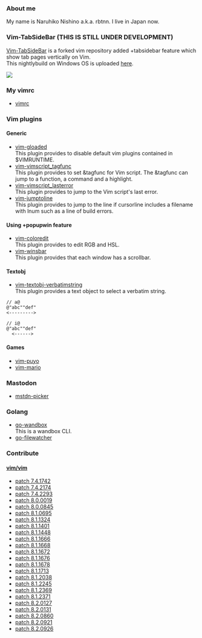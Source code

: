 ### About me

My name is Naruhiko Nishino a.k.a. rbtnn. I live in Japan now.

### Vim-TabSideBar (THIS IS STILL UNDER DEVELOPMENT)
[Vim-TabSideBar](https://github.com/rbtnn/vim) is a forked vim repository added +tabsidebar feature which show tab pages vertically on Vim.  
This nightlybuild on Windows OS is uploaded [here](https://github.com/rbtnn/nightlybuild-tabsidebar-for-windows).

![](http://rbtnn.github.io/vim/tabsidebar.png)


### My vimrc
* [vimrc](https://github.com/rbtnn/vimrc)  

### Vim plugins

#### Generic
* [vim-gloaded](https://github.com/rbtnn/vim-gloaded)  
  This plugin provides to disable default vim plugins contained in $VIMRUNTIME.
* [vim-vimscript_tagfunc](https://github.com/rbtnn/vim-vimscript_tagfunc)  
  This plugin provides to set &tagfunc for Vim script. The &tagfunc can jump to a function, a command and a highlight.
* [vim-vimscript_lasterror](https://github.com/rbtnn/vim-vimscript_lasterror)  
  This plugin provides to jump to the Vim script's last error.
* [vim-jumptoline](https://github.com/rbtnn/vim-jumptoline)  
  This plugin provides to jump to the line if cursorline includes a filename with lnum such as a line of build errors.

#### Using +popupwin feature
* [vim-coloredit](https://github.com/rbtnn/vim-coloredit)  
  This plugin provides to edit RGB and HSL.
* [vim-winsbar](https://github.com/rbtnn/vim-winsbar)  
  This plugin provides that each window has a scrollbar.

#### Textobj
* [vim-textobj-verbatimstring](https://github.com/rbtnn/vim-textobj-verbatimstring)  
  This plugin provides a text object to select a verbatim string.
```
// a@
@"abc""def"
<--------->

// i@
@"abc""def"
  <------>
```

#### Games
* [vim-puyo](https://github.com/rbtnn/vim-puyo)
* [vim-mario](https://github.com/rbtnn/vim-mario)

### Mastodon
* [mstdn-picker](https://github.com/rbtnn/mstdn-picker)  

### Golang
* [go-wandbox](https://github.com/rbtnn/go-wandbox)  
  This is a wandbox CLI.
* [go-filewatcher](https://github.com/rbtnn/go-filewatcher)  

### Contribute

#### [vim/vim](https://github.com/vim/vim)
* [patch 7.4.1742](https://github.com/vim/vim/commit/5d18e0eca59ffbba22c7f7c91c9f99d672095728)
* [patch 7.4.2174](https://github.com/vim/vim/commit/c8ce615299b4d8c1b2e6cf83496f48cd497d8a37)
* [patch 7.4.2293](https://github.com/vim/vim/commit/edf3f97ae2af024708ebb4ac614227327033ca47)
* [patch 8.0.0019](https://github.com/vim/vim/commit/b3435b0a3a0967115658d0a8c0224a28969cfa02)
* [patch 8.0.0845](https://github.com/vim/vim/commit/d8dc1799377027be622d8571545658b20042e92e)
* [patch 8.1.0695](https://github.com/vim/vim/commit/f42b45d719e03218735b3c2845a74dca9c0efd60)
* [patch 8.1.1324](https://github.com/vim/vim/commit/b73fbc76c6fc446da90dd2cdac620155e37e5514)
* [patch 8.1.1401](https://github.com/vim/vim/commit/076073950c44ea0e35bc39d539dc7ab41bf9c7ec)
* [patch 8.1.1448](https://github.com/vim/vim/commit/988c43310a8dcfad9fbacd110b50ba220227d19a)
* [patch 8.1.1666](https://github.com/vim/vim/commit/bd42b31780794fa751597cf3aa4d1d01889b1494)
* [patch 8.1.1668](https://github.com/vim/vim/commit/8ccabf624ef4eb7ebe3e4d52449bc0bc545810f2)
* [patch 8.1.1672](https://github.com/vim/vim/commit/d94ac0caca12c6ceb54b07fc932edba84a5f60f2)
* [patch 8.1.1676](https://github.com/vim/vim/commit/017c2699381be17131a02f051ecb812067289856)
* [patch 8.1.1678](https://github.com/vim/vim/commit/a901a37bae9f4e2848d6d7ac7b0875d72f43e1eb)
* [patch 8.1.1713](https://github.com/vim/vim/commit/df9c6cad8cc318e26e99c3b055f0788e7d6582de)
* [patch 8.1.2038](https://github.com/vim/vim/commit/af9143833865a2d8311e57313023271720442f90)
* [patch 8.1.2245](https://github.com/vim/vim/commit/2f7b7b1e123d505637d21e0df28eb9e92667479c)
* [patch 8.1.2369](https://github.com/vim/vim/commit/a2c2ae473ab8789ceba9706713441a365dec685e)
* [patch 8.1.2371](https://github.com/vim/vim/commit/05ad5ff0ab34ed9a5296dedd420ca81698b8ce22)
* [patch 8.2.0127](https://github.com/vim/vim/commit/3029bcc094415243bad14e5720f68e857b755dad)
* [patch 8.2.0131](https://github.com/vim/vim/commit/479950f6c9aee4806f28a2b2fe5471e18a034cff)
* [patch 8.2.0860](https://github.com/vim/vim/commit/aaad995f8384a77a64efba6846c9c4ac99de0953)
* [patch 8.2.0921](https://github.com/vim/vim/commit/4fdb8bd0546ac8d90560a4fad359a48667089d43)
* [patch 8.2.0926](https://github.com/vim/vim/commit/951a2fb1b87af7e3be81e85a3769a17a13fd5040)



